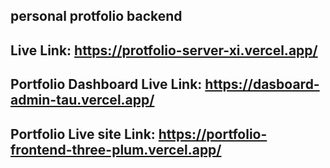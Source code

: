 ## personal protfolio backend

## Live Link: https://protfolio-server-xi.vercel.app/

## Portfolio Dashboard Live Link: https://dasboard-admin-tau.vercel.app/

## Portfolio Live site Link: https://portfolio-frontend-three-plum.vercel.app/